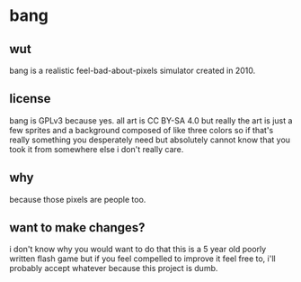# bang
## wut
bang is a realistic feel-bad-about-pixels simulator created in 2010.
## license
bang is GPLv3 because yes. all art is CC BY-SA 4.0 but really the art is just a few sprites and a background composed of like three colors so if that's really something you desperately need but absolutely cannot know that you took it from somewhere else i don't really care.
## why
because those pixels are people too.
## want to make changes?
i don't know why you would want to do that this is a 5 year old poorly written flash game but if you feel compelled to improve it feel free to, i'll probably accept whatever because this project is dumb.